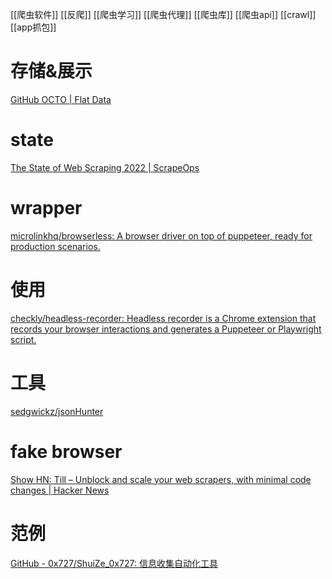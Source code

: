 [[爬虫软件]]
[[反爬]]
[[爬虫学习]]
[[爬虫代理]]
[[爬虫库]]
[[爬虫api]]
[[crawl]]
[[app抓包]]
# 存储&展示
[GitHub OCTO | Flat Data](https://octo.github.com/projects/flat-data)
# state
[The State of Web Scraping 2022 | ScrapeOps](https://scrapeops.io/blog/the-state-of-web-scraping-2022/)
# wrapper
[microlinkhq/browserless: A browser driver on top of puppeteer, ready for production scenarios.](https://github.com/microlinkhq/browserless)

# 使用
[checkly/headless-recorder: Headless recorder is a Chrome extension that records your browser interactions and generates a Puppeteer or Playwright script.](https://github.com/checkly/headless-recorder)

# 工具
[sedgwickz/jsonHunter](https://github.com/sedgwickz/jsonHunter)
# fake browser
[Show HN: Till – Unblock and scale your web scrapers, with minimal code changes | Hacker News](https://news.ycombinator.com/item?id=28059291)
# 范例
[GitHub - 0x727/ShuiZe_0x727: 信息收集自动化工具](https://github.com/0x727/ShuiZe_0x727)